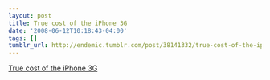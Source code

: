 ```yaml
---
layout: post
title: True cost of the iPhone 3G
date: '2008-06-12T10:18:43-04:00'
tags: []
tumblr_url: http://endemic.tumblr.com/post/38141332/true-cost-of-the-iphone-3g
---
```

[True cost of the iPhone 3G](http://gizmodo.com/5015540/iphone-3gs-true-price-compared)  

